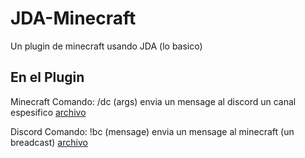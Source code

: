 # JDA-Minecraft
Un plugin de minecraft usando JDA (lo basico)

## En el Plugin
Minecraft Comando: /dc (args) envia un mensage al discord un canal espesifico [archivo](https://github.com/LostString/JDA-Minecraft/blob/main/src/main/java/me/lost/main/commands/dcsay.java)

Discord Comando: !bc (mensage) envia un mensage al minecraft (un breadcast) [archivo](https://github.com/LostString/JDA-Minecraft/blob/main/src/main/java/me/lost/main/commands/BroadCast.java)
